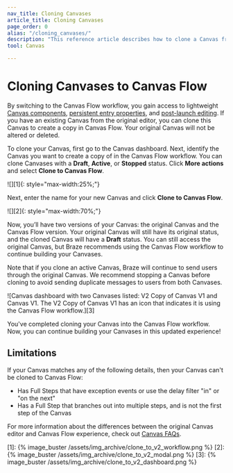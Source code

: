 ```yaml
---
nav_title: Cloning Canvases
article_title: Cloning Canvases
page_order: 0
alias: "/cloning_canvases/"
description: "This reference article describes how to clone a Canvas from the original Canvas editor into the Canvas Flow workflow."
tool: Canvas

---
```


# Cloning Canvases to Canvas Flow

By switching to the Canvas Flow workflow, you gain access to lightweight [Canvas components]({{site.baseurl}}/user_guide/engagement_tools/canvas/canvas_components), [persistent entry properties]({{site.baseurl}}/user_guide/engagement_tools/canvas/create_a_canvas/canvas_persistent_entry_properties/), and [post-launch editing]({{site.baseurl}}/post-launch_edits). If you have an existing Canvas from the original editor, you can clone this Canvas to create a copy in Canvas Flow. Your original Canvas will not be altered or deleted.

To clone your Canvas, first go to the Canvas dashboard. Next, identify the Canvas you want to create a copy of in the Canvas Flow workflow. You can clone Canvases with a **Draft**, **Active**, or **Stopped** status. Click <i class="fas fa-ellipsis-vertical"></i> **More actions** and select **Clone to Canvas Flow**.

![][1]{: style="max-width:25%;"}

Next, enter the name for your new Canvas and click **Clone to Canvas Flow**. 

![][2]{: style="max-width:70%;"}

Now, you’ll have two versions of your Canvas: the original Canvas and the Canvas Flow version. Your original Canvas will still have its original status, and the cloned Canvas will have a **Draft** status. You can still access the original Canvas, but Braze recommends using the Canvas Flow workflow to continue building your Canvases.

Note that if you clone an active Canvas, Braze will continue to send users through the original Canvas. We recommend stopping a Canvas before cloning to avoid sending duplicate messages to users from both Canvases.

![Canvas dashboard with two Canvases listed: V2 Copy of Canvas V1 and Canvas V1. The V2 Copy of Canvas V1 has an icon that indicates it is using the Canvas Flow workflow.][3]

You've completed cloning your Canvas into the Canvas Flow workflow. Now, you can continue building your Canvases in this updated experience!

## Limitations

If your Canvas matches any of the following details, then your Canvas can't be cloned to Canvas Flow:

- Has Full Steps that have exception events or use the delay filter "in" or "on the next"
- Has a Full Step that branches out into multiple steps, and is not the first step of the Canvas

For more information about the differences between the original Canvas editor and Canvas Flow experience, check out [Canvas FAQs]({{site.baseurl}}/user_guide/engagement_tools/canvas/faqs/#what-are-the-main-differences-between-canvas-flow-and-the-original-canvas-editor).


[1]: {% image_buster /assets/img_archive/clone_to_v2_workflow.png %}
[2]: {% image_buster /assets/img_archive/clone_to_v2_modal.png %}
[3]: {% image_buster /assets/img_archive/clone_to_v2_dashboard.png %}